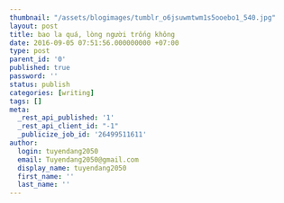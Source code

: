 ```yaml
---
thumbnail: "/assets/blogimages/tumblr_o6jsuwmtwm1s5ooebo1_540.jpg"
layout: post
title: bao la quá, lòng người trống không
date: 2016-09-05 07:51:56.000000000 +07:00
type: post
parent_id: '0'
published: true
password: ''
status: publish
categories: [writing]
tags: []
meta:
  _rest_api_published: '1'
  _rest_api_client_id: "-1"
  _publicize_job_id: '26499511611'
author:
  login: tuyendang2050
  email: Tuyendang2050@gmail.com
  display_name: tuyendang2050
  first_name: ''
  last_name: ''
---
```

<em><strong> </strong></em>
